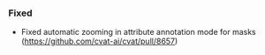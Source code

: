 ### Fixed

- Fixed automatic zooming in attribute annotation mode for masks
  (<https://github.com/cvat-ai/cvat/pull/8657>)
